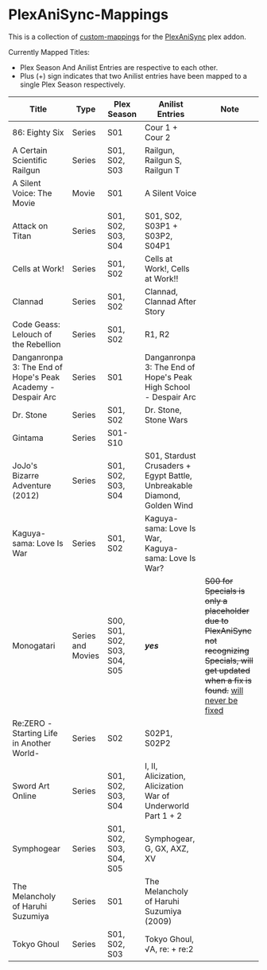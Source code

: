 # PlexAniSync-Mappings
This is a collection of [custom-mappings](https://github.com/RickDB/PlexAniSync#custom-anime-mapping "custom-mappings") for the [PlexAniSync](https://github.com/RickDB/PlexAniSync "PlexAniSync") plex addon.

Currently Mapped Titles:
- Plex Season And Anilist Entries are respective to each other.
- Plus (+) sign indicates that two Anilist entries have been mapped to a single Plex Season respectively.

|  Title | Type  | Plex  Season |  Anilist Entries| Note|
| ------------ | ------------ | ------------ | ------------ | ------------ |
| 86: Eighty Six  | Series  | S01  | Cour 1 + Cour 2  |  |
| A Certain Scientific Railgun  |  Series | S01, S02, S03  | Railgun, Railgun S, Railgun T  |  |
| A Silent Voice: The Movie  | Movie  | S01  | A Silent Voice  |  |
| Attack on Titan  | Series  | S01, S02, S03, S04  | S01, S02, S03P1 + S03P2, S04P1  |  |
|  Cells at Work! | Series  | S01, S02  | Cells at Work!, Cells at Work!!  |  |
|  Clannad | Series  | S01, S02  | Clannad, Clannad After Story  |  |
| Code Geass: Lelouch of the Rebellion  | Series  | S01, S02  | R1, R2  |  |
|  Danganronpa 3: The End of Hope's Peak Academy - Despair Arc | Series  |  S01 | Danganronpa 3: The End of Hope's Peak High School - Despair Arc  |  |
| Dr. Stone  | Series  | S01, S02  | Dr. Stone, Stone Wars  |  |
| Gintama  | Series  | S01-S10  |   |  |
| JoJo's Bizarre Adventure (2012)  | Series  | S01, S02, S03, S04  | S01, Stardust Crusaders + Egypt Battle, Unbreakable Diamond, Golden Wind |  |
| Kaguya-sama: Love Is War  | Series | S01, S02 |Kaguya-sama: Love Is War, Kaguya-sama: Love Is War? |  |
| Monogatari | Series and Movies  | S00, S01, S02, S03, S04, S05  | ***yes***  | ~~S00 for Specials is only a placeholder due to PlexAniSync not recognizing Specials, will get updated when a fix is found.~~ [will never be fixed](https://github.com/RickDB/PlexAniSync/issues/80#issuecomment-944931420) |
|  Re:ZERO -Starting Life in Another World- | Series  | S02 | S02P1, S02P2  |  |
| Sword Art Online  | Series  | S01, S02, S03, S04  | I, II, Alicization, Alicization War of Underworld Part 1 + 2|  |
| Symphogear  | Series  | S01, S02, S03, S04, S05 | Symphogear, G, GX, AXZ, XV|  |
| The Melancholy of Haruhi Suzumiya | Series  | S01  | The Melancholy of Haruhi Suzumiya (2009)  |  |
|  Tokyo Ghoul | Series  | S01, S02, S03  | Tokyo Ghoul, √A, re: + re:2  |  |
